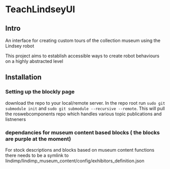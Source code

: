 # TeachLindseyUI
## Intro
An interface for creating custom tours of the collection museum using the Lindsey robot

This project aims to establish accessible ways to create robot behaviours on a highly abstracted level

## Installation
### Setting up the blockly page
download the repo to your local/remote server. In the repo root run `sudo git submodule init` and `sudo git submodule --recursive --remote`. This will pull the roswebcomponents repo which handles various topic publications and listneners
### dependancies for museum content based blocks ( the blocks are purple at the moment)

For stock descriptions and blocks based on museum content functions there needs to be a symlink to lindimp/lindimp_museum_content/config/exhibitors_definition.json
